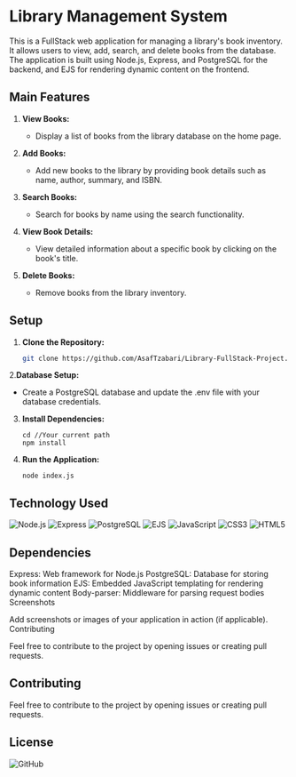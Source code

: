 # Library Management System

This is a FullStack web application for managing a library's book inventory. It allows users to view, add, search, and delete books from the database. The application is built using Node.js, Express, and PostgreSQL for the backend, and EJS for rendering dynamic content on the frontend.

## Main Features

1. **View Books:**
   - Display a list of books from the library database on the home page.

2. **Add Books:**
   - Add new books to the library by providing book details such as name, author, summary, and ISBN.

3. **Search Books:**
   - Search for books by name using the search functionality.

4. **View Book Details:**
   - View detailed information about a specific book by clicking on the book's title.

5. **Delete Books:**
   - Remove books from the library inventory.

## Setup
<div>
   
1. **Clone the Repository:**
   ```bash
   git clone https://github.com/AsafTzabari/Library-FullStack-Project.git

   
2.**Database Setup:**

- Create a PostgreSQL database and update the .env file with your database credentials.
   

3. **Install Dependencies:**
   ```
   cd //Your current path 
   npm install
   ```

4. **Run the Application:**
   ```
   node index.js
   ```
</div>


## Technology Used
<div>
  <img src='https://img.shields.io/badge/Node.js-43853D?style=for-the-badge&logo=node.js&logoColor=white' alt='Node.js'/>
  <img src='https://img.shields.io/badge/Express-000000?style=for-the-badge&logo=express&logoColor=white' alt='Express'/>
  <img src='https://img.shields.io/badge/PostgreSQL-4169E1?style=for-the-badge&logo=postgresql&logoColor=white' alt='PostgreSQL'/>
  <img src='https://img.shields.io/badge/EJS-FFD700?style=for-the-badge&logo=ejs&logoColor=white' alt='EJS'/>
   <img src='https://img.shields.io/badge/JavaScript-323330?style=for-the-badge&logo=javascript&logoColor=F7DF1E' alt='JavaScript'/>
  <img src='https://img.shields.io/badge/CSS3-1572B6?style=for-the-badge&logo=css3&logoColor=white' alt='CSS3'/>
  <img src='https://img.shields.io/badge/HTML5-E34F26?style=for-the-badge&logo=html5&logoColor=white' alt='HTML5'/>
</div>

## Dependencies
Express: Web framework for Node.js
PostgreSQL: Database for storing book information
EJS: Embedded JavaScript templating for rendering dynamic content
Body-parser: Middleware for parsing request bodies
Screenshots

Add screenshots or images of your application in action (if applicable).
Contributing

Feel free to contribute to the project by opening issues or creating pull requests.

## Contributing

Feel free to contribute to the project by opening issues or creating pull requests. 

## License

![GitHub](https://img.shields.io/github/license/ItsAlexanderPopov/Simon-game)

